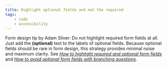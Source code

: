 ```yaml
---
title: Highlight optional fields and not the required
tags:
    - code
    - accessibility
---
```

Form design tip by Adam Silver: Do not highlight required form fields at all. Just add the **(optional)** text to the labels of optional fields. Because optional fields should be rare in form design, this strategy provides minimal noise and maximum clarity. See [<cite>How to highlight required and optional form fields</cite>](https://adamsilver.io/blog/how-to-highlight-required-and-optional-form-fields/) and [<cite>How to avoid optional form fields with branching questions</cite>](https://adamsilver.io/blog/how-to-avoid-optional-form-fields-with-branching-questions/).
